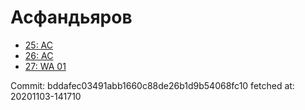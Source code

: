 # Асфандьяров
- [25: AC](25.md)
- [26: AC](26.md)
- [27: WA 01](27.md)

Commit: bddafec03491abb1660c88de26b1d9b54068fc10
 fetched at: 20201103-141710
